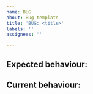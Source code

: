 ```yaml
---
name: BUG
about: Bug template
title: 'BUG: <title>'
labels: ''
assignees: ''

---
```


## Expected behaviour:

## Current behaviour:
